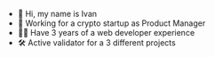 - 👋 Hi, my name is Ivan
- 🚀 Working for a crypto startup as Product Manager
- 👨‍💻 Have 3 years of a web developer experience
- 🛠 Active validator for a 3 different projects
<!---
rblvn/rblvn is a ✨ special ✨ repository because its `README.md` (this file) appears on your GitHub profile.
You can click the Preview link to take a look at your changes.
--->
